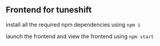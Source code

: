 ## Frontend for tuneshift

install all the required npm dependencies using `npm i`

launch the frontend and view the frontend using `npm start`
